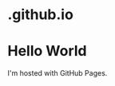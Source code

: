 # .github.io
<!DOCTYPE html>
<html>
<body>
<h1>Hello World</h1>
<p>I'm hosted with GitHub Pages.</p>
</body>
</html>
